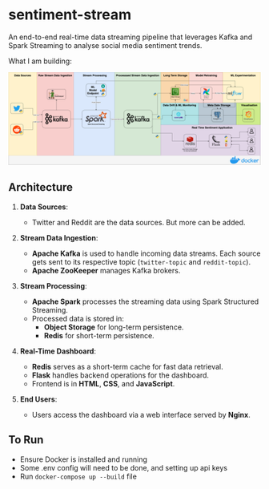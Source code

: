 # sentiment-stream
An end-to-end real-time data streaming pipeline that leverages Kafka and Spark Streaming to analyse social media sentiment trends. 

What I am building:

![alt text](images//social-media-sentiment.drawio.png)

## Architecture

1. **Data Sources**:
   - Twitter and Reddit are the data sources. But more can be added. 

2. **Stream Data Ingestion**:
   - **Apache Kafka** is used to handle incoming data streams. Each source gets sent to its respective topic  (`twitter-topic` and `reddit-topic`).
   - **Apache ZooKeeper** manages Kafka brokers.

3. **Stream Processing**:
   - **Apache Spark** processes the streaming data using Spark Structured Streaming.
   - Processed data is stored in:
     - **Object Storage** for long-term persistence.
     - **Redis** for short-term persistence.


4. **Real-Time Dashboard**:
   - **Redis** serves as a short-term cache for fast data retrieval.
   - **Flask** handles backend operations for the dashboard.
   - Frontend is in **HTML**, **CSS**, and **JavaScript**.

5. **End Users**:
   - Users access the dashboard via a web interface served by **Nginx**.


## To Run
   - Ensure Docker is installed and running
   - Some .env config will need to be done, and setting up api keys
   - Run `docker-compose up --build` file
